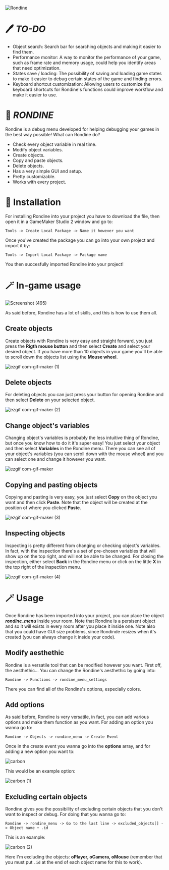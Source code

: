
![Rondine](https://user-images.githubusercontent.com/87675824/178853557-3705e67a-140e-40d6-8a2c-0d235d8df481.png)

# 🖊️ ***TO-DO***

- Object search: Search bar for searching objects and making it easier to find them.
- Performance monitor: A way to monitor the performance of your game, such as frame rate and memory usage, could help you identify areas that need optimization.
- States save / loading: The possibility of saving and loading game states to make it easier to debug certain states of the game and finding errors.
- Keyboard shortcut customization: Allowing users to customize the keyboard shortcuts for Rondine's functions could improve workflow and make it easier to use.

# 🧾 ***RONDINE***

Rondine is a debug menu developed for helping debugging your games in the best way possible! 
What can Rondine do?

- Check every object variable in real time.
- Modify object variables.
- Create objects.
- Copy and paste objects.
- Delete objects.
- Has a very simple GUI and setup.
- Pretty customizable.
- Works with every project.


# 💾 **Installation**

For installing Rondine into your project you have to download the file, then open it in a GameMaker Studio 2 window and go to:

```Tools -> Create Local Package -> Name it however you want```

Once you've created the package you can go into your own project and import it by:

```Tools -> Import Local Package -> Package name```

You then succesfully imported Rondine into your project!

# 🪄 **In-game usage**

![Screenshot (495)](https://user-images.githubusercontent.com/87675824/178866714-4480bb54-bff3-4c38-9dce-cf13d9e53c35.png)

As said before, Rondine has a lot of skills, and this is how to use them all.

## Create objects
Create objects with Rondine is very easy and straight forward, you just press the **Rigth mouse button** and then select **Create** and select
your desired object.
If you have more than 10 objects in your game you'll be able to scroll down the objects list using the **Mouse wheel**.

![ezgif com-gif-maker (1)](https://user-images.githubusercontent.com/87675824/178868522-b16be3f1-1362-48d1-b053-8523a6bbc1b3.gif)

## Delete objects
For deleting objects you can just press your button for opening Rondine and then select **Delete** on your selected object.

![ezgif com-gif-maker (2)](https://user-images.githubusercontent.com/87675824/178868893-daaba9b9-93d7-45dc-9712-11a3b4163e56.gif)

## Change object's variables
Changing object's variables is probably the less intuitive thing of Rondine, but once you know how to do it it's super easy!
You just select your object and then select **Variables** in the Rondine menu.
There you can see all of your object's variables (you can scroll down with the mouse wheel) and you can select one and change it 
however you want.

![ezgif com-gif-maker](https://user-images.githubusercontent.com/87675824/178868270-5687d5d8-ef36-4916-aa36-eff4f3ff707f.gif)

## Copying and pasting objects
Copying and pasting is very easy, you just select **Copy** on the object you want and then click **Paste**.
Note that the object will be created at the position of where you clicked **Paste**.

![ezgif com-gif-maker (3)](https://user-images.githubusercontent.com/87675824/178869332-842b8034-5c34-46bd-bdab-3768c9d3a21b.gif)

## Inspecting objects
Inspecting is pretty different from changing or checking object's variables.
In fact, with the inspection there's a set of pre-chosen variables that will show up on the top right, and will not be able to be changed.
For closing the inspection, either select **Back** in the Rondine menu or click on the little **X** in the top right of the inspection menu.

![ezgif com-gif-maker (4)](https://user-images.githubusercontent.com/87675824/178872278-1559b84b-ef87-4c0b-a68e-e8ea0667f5c0.gif)

# 🪄 **Usage**
Once Rondine has been imported into your project, you can place the object ***rondine_menu*** inside your room.
Note that Rondine is a persisent object and so it will exists in every room after you place it inside one.
Note also that you could have GUI size problems, since Rondinde resizes when it's created (you can always change it inside your code).

## Modify aesthethic
Rondine is a versatile tool that can be modified however you want.
First off, the aesthethic... You can change the Rondine's aesthethic by going into:

```Rondine -> Functions -> rondine_menu_settings```

There you can find all of the Rondine's options, especially colors.

## Add options
As said before, Rondine is very versatile, in fact, you can add various options and make them function as you want.
For adding an option you wanna go to:

```Rondine -> Objects -> rondine_menu -> Create Event```

Once in the create event you wanna go into the **options** array, and for adding a new option you want to:

![carbon](https://user-images.githubusercontent.com/87675824/178851638-0165cb94-1e26-4bdd-b8e6-4e123434404d.png)

This would be an example option:

![carbon (1)](https://user-images.githubusercontent.com/87675824/178851856-66fa8097-1ef0-4529-913a-e5ae8187f39e.png)


## Excluding certain objects
Rondine gives you the possibility of excluding certain objects that you don't want to inspect or debug.
For doing that you wanna go to:

```Rondine -> rondine_menu -> Go to the last line -> excluded_objects[] -> Object name + .id```

This is an example:

![carbon (2)](https://user-images.githubusercontent.com/87675824/178852721-542c84bb-72d3-42d2-8dbd-bd36b0f424c4.png)

Here I'm excluding the objects: **oPlayer, oCamera, oMouse** (remember that you must put ``.id`` at the end of each object name for this to work). 
